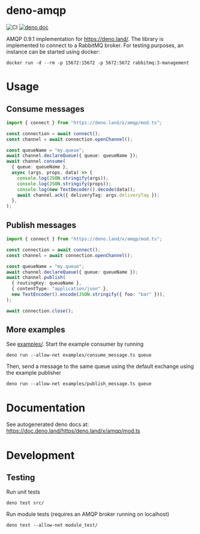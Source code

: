 # deno-amqp

![CI](https://github.com/lenkan/deno-amqp/workflows/CI/badge.svg)
[![deno doc](https://doc.deno.land/badge.svg)](https://doc.deno.land/https/deno.land/x/amqp/mod.ts)

AMQP 0.9.1 implementation for https://deno.land/. The library is implemented to
connect to a RabbitMQ broker. For testing purposes, an instance can be started
using docker:

```
docker run -d --rm -p 15672:15672 -p 5672:5672 rabbitmq:3-management
```

# Usage

## Consume messages

```ts
import { connect } from "https://deno.land/x/amqp/mod.ts";

const connection = await connect();
const channel = await connection.openChannel();

const queueName = "my.queue";
await channel.declareQueue({ queue: queueName });
await channel.consume(
  { queue: queueName },
  async (args, props, data) => {
    console.log(JSON.stringify(args));
    console.log(JSON.stringify(props));
    console.log(new TextDecoder().decode(data));
    await channel.ack({ deliveryTag: args.deliveryTag });
  },
);
```

## Publish messages

```ts
import { connect } from "https://deno.land/x/amqp/mod.ts";

const connection = await connect();
const channel = await connection.openChannel();

const queueName = "my.queue";
await channel.declareQueue({ queue: queueName });
await channel.publish(
  { routingKey: queueName },
  { contentType: "application/json" },
  new TextEncoder().encode(JSON.stringify({ foo: "bar" })),
);

await connection.close();
```

## More examples

See [examples/](examples/). Start the example consumer by running

```
deno run --allow-net examples/consume_message.ts queue
```

Then, send a message to the same queue using the default exchange using the
example publisher

```
deno run --allow-net examples/publish_message.ts queue
```

# Documentation

See autogenerated deno docs at:
https://doc.deno.land/https/deno.land/x/amqp/mod.ts

# Development

## Testing

Run unit tests

```
deno test src/
```

Run module tests (requires an AMQP broker running on localhost)

```
deno test --allow-net module_test/
```
